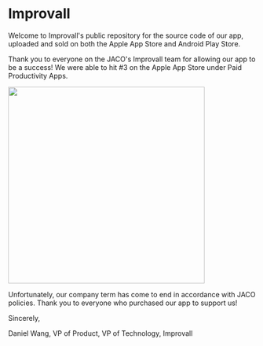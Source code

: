 # Improvall

Welcome to Improvall's public repository for the source code of our app, uploaded and sold on both the Apple App Store and Android Play Store. 

Thank you to everyone on the JACO's Improvall team for allowing our app to be a success! We were able to hit #3 on the Apple App Store under Paid Productivity Apps. 

<img src ="https://user-images.githubusercontent.com/76765382/149057961-4c659d74-2fa3-43fa-a027-2b93b79979c6.jpg" height ="400" >

Unfortunately, our company term has come to end in accordance with JACO policies. Thank you to everyone who purchased our app to support us!

Sincerely, 

Daniel Wang, VP of Product, VP of Technology, Improvall
